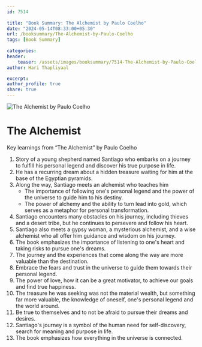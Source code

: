 ```yaml
---                            
id: 7514                            
                          
title: "Book Summary: The Alchemist by Paulo Coelho"                     
date: "2024-05-14T08:33:00+05:30"                            
url: /booksummary/The-Alchemist-by-Paulo-Coelho                      
tags: [Book Summary]                     
                            
categories:                            
header:                            
    teaser: /assets/images/booksummary/7514-The-Alchemist-by-Paulo-Coelho.jpg                         
author: Hari Thapliyaal                            

excerpt:                            
author_profile: true                            
share: true                            
---                            
```

                            
![The Alchemist by Paulo Coelho](/assets/images/booksummary/7514-The-Alchemist-by-Paulo-Coelho.jpg)   

# The Alchemist
   
Key learnings from “The Alchemist” by Paulo Coelho   
   
1. Story of a young shepherd named Santiago who embarks on a journey to fulfill his personal legend and discover his true purpose in life.
2. He has a recurring dream about a hidden treasure waiting for him at the base of the Egyptian pyramids.
3. Along the way, Santiago meets an alchemist who teaches him
    - The importance of following one's personal legend and the power of the universe to guide him to his destiny.
    - The power of alchemy and the ability to turn lead into gold, which serves as a metaphor for personal transformation.
4. Santiago encounters many obstacles on his journey, including thieves and a desert tribe, but he continues to persevere and follow his heart.
5. Santiago also meets a gypsy woman, a mysterious alchemist, and a wise alchemist who all offer him guidance and wisdom on his journey.
6. The book emphasizes the importance of listening to one's heart and taking risks to pursue one's dreams.
7. The journey and the experiences that come along the way are more valuable than the destination.
8. Embrace the fears and trust in the universe to guide them towards their personal legend.
9. The power of love, how it can be a great motivator, to achieve our goals and find true happiness.
10. The treasure he was seeking was not the material wealth, but something far more valuable, the knowledge of oneself, one's personal legend and the world around.
11. Be true to themselves and to not be afraid to pursue their dreams and desires.
12. Santiago's journey is a symbol of the human need for self-discovery, search for meaning and purpose in life.
13. The book emphasizes how everything in the universe is connected.
   